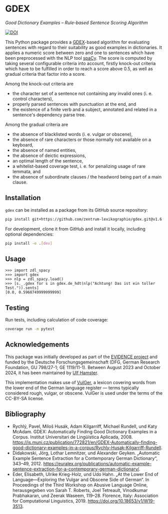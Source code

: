 # GDEX

_Good Dictionary Examples – Rule-based Sentence Scoring Algorithm_

[![DOI](https://zenodo.org/badge/DOI/10.5281/zenodo.15735626.svg)](https://doi.org/10.5281/zenodo.15735626)

This Python package provides a
[GDEX](https://www.sketchengine.eu/guide/gdex/)-based algorithm for
evaluating sentences with regard to their suitability as good examples
in dictionaries. It applies a numeric score between zero and one to
sentences which have been preprocessed with the NLP tool
[spaCy](https://spacy.io/). The score is computed by taking several
configurable criteria into account, firstly knock-out criteria which
have to be fulfilled in order to reach a score above 0.5, as well as
gradual criteria that factor into a score.

Among the knock-out criteria are

* the character set of a sentence not containing any invalid ones (i. e. control characters),
* properly parsed sentences with punctuation at the end, and
* the existence of a finite verb and a subject, annotated and related
  in a sentence's dependency parse tree.

Among the gradual criteria are

* the absence of blacklisted words (i. e. vulgar or obscene),
* the absence of rare characters or those normally not available on a keyboard,
* the absence of named entities,
* the absence of deictic expressions,
* an optimal length of the sentence,
* a whitelist-based coverage test, i. e. for penalizing usage of rare lemmata, and
* the absence of subordinate clauses / the headword being part of a main clause.

## Installation

`gdex` can be installed as a package from its GitHub source repository:

```sh
pip install git+https://github.com/zentrum-lexikographie/gdex.git@v1.6.0
```

For development, clone it from GitHub and install it locally, including optional dependencies:

``` sh
pip install -e .[dev]
```

## Usage


``` python-console
>>> import zdl_spacy
>>> import gdex
>>> nlp = zdl_spacy.load()
>>> [s._.gdex for s in gdex.de_hdt(nlp("Achtung! Das ist ein toller Test.")).sents]
[0.0, 0.5968749999999999]
```

## Testing

Run tests, including calculation of code coverage:

``` sh
coverage run -m pytest
```

## Acknowledgements

This package was initially developed as part of the [EVIDENCE
project](https://gepris.dfg.de/gepris/projekt/433249742) and funded by
the Deutsche Forschungsgemeinschaft (DFG, German Research Foundation,
GU 798/27-1; GE 1119/11-1). Between August 2023 and October 2024, it
has been maintained by [Ulf Hamster](https://github.com/ulf1/).

This implementation makes use of [VulGer](https://aclanthology.org/W19-3513),
a lexicon covering words from the lower end of the German language
register — terms typically considered rough, vulgar, or
obscene. VulGer is used under the terms of the CC-BY-SA license.

## Bibliography

* Rychlý, Pavel, Miloš Husák, Adam Kilgarriff, Michael Rundell, und Katy McAdam. GDEX: Automatically Finding Good Dictionary Examples in a Corpus. Institut Universitari de Lingüística Aplicada, 2008. https://is.muni.cz/publication/772821/en/GDEX-Automatically-finding-good-dictionary-examples-in-a-corpus/Rychly-Husak-Kilgarriff-Rundell.
* Didakowski, Jörg, Lothar Lemnitzer, und Alexander Geyken. „Automatic Example Sentence Extraction for a Contemporary German Dictionary“, 343–49, 2012. https://euralex.org/publications/automatic-example-sentence-extraction-for-a-contemporary-german-dictionary/.
* Eder, Elisabeth, Ulrike Krieg-Holz, und Udo Hahn. „At the Lower End of Language—Exploring the Vulgar and Obscene Side of German“. In Proceedings of the Third Workshop on Abusive Language Online, herausgegeben von Sarah T. Roberts, Joel Tetreault, Vinodkumar Prabhakaran, und Zeerak Waseem, 119–28. Florence, Italy: Association for Computational Linguistics, 2019. https://doi.org/10.18653/v1/W19-3513.
